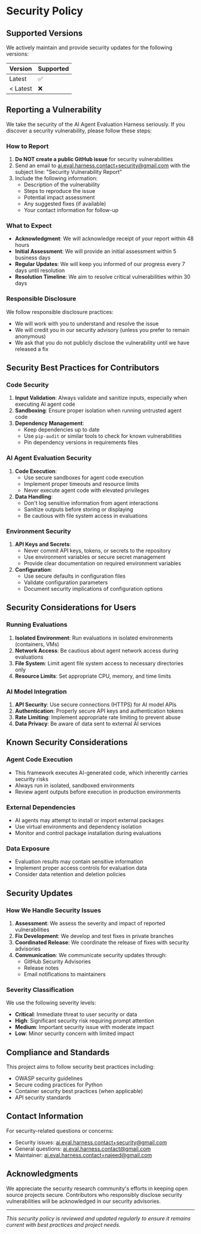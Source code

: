 # Security Policy

## Supported Versions

We actively maintain and provide security updates for the following versions:

| Version | Supported          |
| ------- | ------------------ |
| Latest  | :white_check_mark: |
| < Latest| :x:                |

## Reporting a Vulnerability

We take the security of the AI Agent Evaluation Harness seriously. If you discover a security vulnerability, please follow these steps:

### How to Report

1. **Do NOT create a public GitHub issue** for security vulnerabilities
2. Send an email to ai.eval.harness.contact+security@gmail.com with the subject line: "Security Vulnerability Report"
3. Include the following information:
   - Description of the vulnerability
   - Steps to reproduce the issue
   - Potential impact assessment
   - Any suggested fixes (if available)
   - Your contact information for follow-up

### What to Expect

- **Acknowledgment**: We will acknowledge receipt of your report within 48 hours
- **Initial Assessment**: We will provide an initial assessment within 5 business days
- **Regular Updates**: We will keep you informed of our progress every 7 days until resolution
- **Resolution Timeline**: We aim to resolve critical vulnerabilities within 30 days

### Responsible Disclosure

We follow responsible disclosure practices:
- We will work with you to understand and resolve the issue
- We will credit you in our security advisory (unless you prefer to remain anonymous)
- We ask that you do not publicly disclose the vulnerability until we have released a fix

## Security Best Practices for Contributors

### Code Security

1. **Input Validation**: Always validate and sanitize inputs, especially when executing AI agent code
2. **Sandboxing**: Ensure proper isolation when running untrusted agent code
3. **Dependency Management**: 
   - Keep dependencies up to date
   - Use `pip-audit` or similar tools to check for known vulnerabilities
   - Pin dependency versions in requirements files

### AI Agent Evaluation Security

1. **Code Execution**: 
   - Use secure sandboxes for agent code execution
   - Implement proper timeouts and resource limits
   - Never execute agent code with elevated privileges
2. **Data Handling**:
   - Don't log sensitive information from agent interactions
   - Sanitize outputs before storing or displaying
   - Be cautious with file system access in evaluations

### Environment Security

1. **API Keys and Secrets**:
   - Never commit API keys, tokens, or secrets to the repository
   - Use environment variables or secure secret management
   - Provide clear documentation on required environment variables
2. **Configuration**:
   - Use secure defaults in configuration files
   - Validate configuration parameters
   - Document security implications of configuration options

## Security Considerations for Users

### Running Evaluations

1. **Isolated Environment**: Run evaluations in isolated environments (containers, VMs)
2. **Network Access**: Be cautious about agent network access during evaluations
3. **File System**: Limit agent file system access to necessary directories only
4. **Resource Limits**: Set appropriate CPU, memory, and time limits

### AI Model Integration

1. **API Security**: Use secure connections (HTTPS) for AI model APIs
2. **Authentication**: Properly secure API keys and authentication tokens
3. **Rate Limiting**: Implement appropriate rate limiting to prevent abuse
4. **Data Privacy**: Be aware of data sent to external AI services

## Known Security Considerations

### Agent Code Execution
- This framework executes AI-generated code, which inherently carries security risks
- Always run in isolated, sandboxed environments
- Review agent outputs before execution in production environments

### External Dependencies
- AI agents may attempt to install or import external packages
- Use virtual environments and dependency isolation
- Monitor and control package installation during evaluations

### Data Exposure
- Evaluation results may contain sensitive information
- Implement proper access controls for evaluation data
- Consider data retention and deletion policies

## Security Updates

### How We Handle Security Issues

1. **Assessment**: We assess the severity and impact of reported vulnerabilities
2. **Fix Development**: We develop and test fixes in private branches
3. **Coordinated Release**: We coordinate the release of fixes with security advisories
4. **Communication**: We communicate security updates through:
   - GitHub Security Advisories
   - Release notes
   - Email notifications to maintainers

### Severity Classification

We use the following severity levels:

- **Critical**: Immediate threat to user security or data
- **High**: Significant security risk requiring prompt attention
- **Medium**: Important security issue with moderate impact
- **Low**: Minor security concern with limited impact

## Compliance and Standards

This project aims to follow security best practices including:
- OWASP security guidelines
- Secure coding practices for Python
- Container security best practices (when applicable)
- API security standards

## Contact Information

For security-related questions or concerns:
- Security issues: ai.eval.harness.contact+security@gmail.com
- General questions: ai.eval.harness.contact@gmail.com
- Maintainer: ai.eval.harness.contact+najeed@gmail.com

## Acknowledgments

We appreciate the security research community's efforts in keeping open source projects secure. Contributors who responsibly disclose security vulnerabilities will be acknowledged in our security advisories.

---

*This security policy is reviewed and updated regularly to ensure it remains current with best practices and project needs.*
